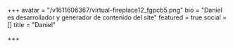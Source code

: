 +++
avatar = "/v1611606367/virtual-fireplace12_fgpcb5.png"
bio = "Daniel es desarrollador y generador de contenido del site"
featured = true
social = []
title = "Daniel"

+++
